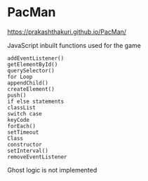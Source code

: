 # PacMan


https://prakashthakuri.github.io/PacMan/

JavaScript inbuilt functions used for the game

    addEventListener()
    getElementById()
    querySelector()
    for Loop
    appendChild()
    createElement()
    push()
    if else statements
    classList
    switch case
    keyCode
    forEach()
    setTimeout
    Class
    constructor
    setInterval()
    removeEventListener

Ghost logic is not implemented